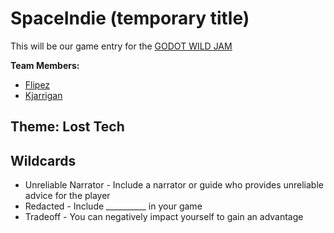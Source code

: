 # SpaceIndie (temporary title)

This will be our game entry for the [GODOT WILD JAM](https://itch.io/jam/godot-wild-jam-35)


**Team Members:**
* [Flipez](https://github.com/Flipez)
* [Kjarrigan](https://github.com/Kjarrigan)

## Theme: Lost Tech

## Wildcards

* Unreliable Narrator - Include a narrator or guide who provides unreliable advice for the player
* Redacted - Include __________ in your game
* Tradeoff - You can negatively impact yourself to gain an advantage

